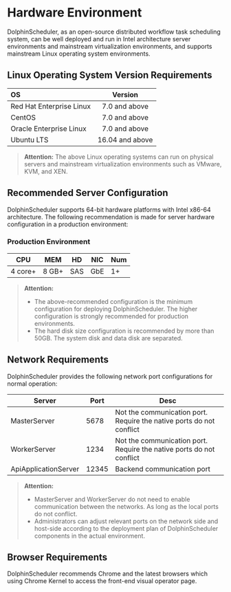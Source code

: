 # Hardware Environment

DolphinScheduler, as an open-source distributed workflow task scheduling system, can be well deployed and run in Intel architecture server environments and mainstream virtualization environments, and supports mainstream Linux operating system environments.

## Linux Operating System Version Requirements

| OS       | Version         |
| :----------------------- | :----------: |
| Red Hat Enterprise Linux | 7.0 and above   |
| CentOS                   | 7.0 and above   |
| Oracle Enterprise Linux  | 7.0 and above   |
| Ubuntu LTS               | 16.04 and above |

> **Attention:**
>The above Linux operating systems can run on physical servers and mainstream virtualization environments such as VMware, KVM, and XEN.

## Recommended Server Configuration

DolphinScheduler supports 64-bit hardware platforms with Intel x86-64 architecture. The following recommendation is made for server hardware configuration in a production environment:

### Production Environment

| **CPU** | **MEM** | **HD** | **NIC** | **Num** |
| --- | --- | --- | --- | --- |
| 4 core+ | 8 GB+ | SAS | GbE | 1+ |

> **Attention:**
> - The above-recommended configuration is the minimum configuration for deploying DolphinScheduler. The higher configuration is strongly recommended for production environments.
> - The hard disk size configuration is recommended by more than 50GB. The system disk and data disk are separated.


## Network Requirements

DolphinScheduler provides the following network port configurations for normal operation:

| Server | Port | Desc |
|  --- | --- | --- |
| MasterServer |  5678  | Not the communication port. Require the native ports do not conflict |
| WorkerServer | 1234  | Not the communication port. Require the native ports do not conflict |
| ApiApplicationServer |  12345 | Backend communication port |

> **Attention:**
> - MasterServer and WorkerServer do not need to enable communication between the networks. As long as the local ports do not conflict.
> - Administrators can adjust relevant ports on the network side and host-side according to the deployment plan of DolphinScheduler components in the actual environment.

## Browser Requirements

DolphinScheduler recommends Chrome and the latest browsers which using Chrome Kernel to access the front-end visual operator page.

